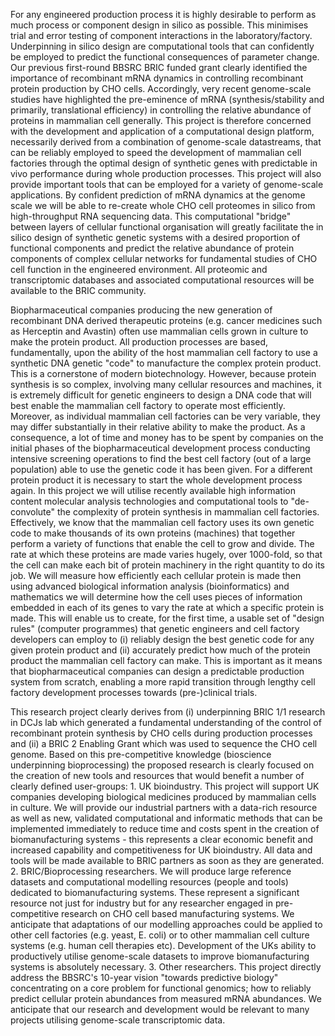 For any engineered production process it is highly desirable to perform
as much process or component design in silico as possible. This
minimises trial and error testing of component interactions in the
laboratory/factory. Underpinning in silico design are computational
tools that can confidently be employed to predict the functional
consequences of parameter change. Our previous first-round BBSRC BRIC
funded grant clearly identified the importance of recombinant mRNA
dynamics in controlling recombinant protein production by CHO cells.
Accordingly, very recent genome-scale studies have highlighted the
pre-eminence of mRNA (synthesis/stability and primarily, translational
efficiency) in controlling the relative abundance of proteins in
mammalian cell generally. This project is therefore concerned with the
development and application of a computational design platform,
necessarily derived from a combination of genome-scale datastreams, that
can be reliably employed to speed the development of mammalian cell
factories through the optimal design of synthetic genes with predictable
in vivo performance during whole production processes. This project will
also provide important tools that can be employed for a variety of
genome-scale applications. By confident prediction of mRNA dynamics at
the genome scale we will be able to re-create whole CHO cell proteomes
in silico from high-throughput RNA sequencing data. This computational
"bridge" between layers of cellular functional organisation will greatly
facilitate the in silico design of synthetic genetic systems with a
desired proportion of functional components and predict the relative
abundance of protein components of complex cellular networks for
fundamental studies of CHO cell function in the engineered environment.
All proteomic and transcriptomic databases and associated computational
resources will be available to the BRIC community.

Biopharmaceutical companies producing the new generation of recombinant
DNA derived therapeutic proteins (e.g. cancer medicines such as
Herceptin and Avastin) often use mammalian cells grown in culture to
make the protein product. All production processes are based,
fundamentally, upon the ability of the host mammalian cell factory to
use a synthetic DNA genetic "code" to manufacture the complex protein
product. This is a cornerstone of modern biotechnology. However, because
protein synthesis is so complex, involving many cellular resources and
machines, it is extremely difficult for genetic engineers to design a
DNA code that will best enable the mammalian cell factory to operate
most efficiently. Moreover, as individual mammalian cell factories can
be very variable, they may differ substantially in their relative
ability to make the product. As a consequence, a lot of time and money
has to be spent by companies on the initial phases of the
biopharmaceutical development process conducting intensive screening
operations to find the best cell factory (out of a large population)
able to use the genetic code it has been given. For a different protein
product it is necessary to start the whole development process again. In
this project we will utilise recently available high information content
molecular analysis technologies and computational tools to
"de-convolute" the complexity of protein synthesis in mammalian cell
factories. Effectively, we know that the mammalian cell factory uses its
own genetic code to make thousands of its own proteins (machines) that
together perform a variety of functions that enable the cell to grow and
divide. The rate at which these proteins are made varies hugely, over
1000-fold, so that the cell can make each bit of protein machinery in
the right quantity to do its job. We will measure how efficiently each
cellular protein is made then using advanced biological information
analysis (bioinformatics) and mathematics we will determine how the cell
uses pieces of information embedded in each of its genes to vary the
rate at which a specific protein is made. This will enable us to create,
for the first time, a usable set of "design rules" (computer programmes)
that genetic engineers and cell factory developers can employ to (i)
reliably design the best genetic code for any given protein product and
(ii) accurately predict how much of the protein product the mammalian
cell factory can make. This is important as it means that
biopharmaceutical companies can design a predictable production system
from scratch, enabling a more rapid transition through lengthy cell
factory development processes towards (pre-)clinical trials.

This research project clearly derives from (i) underpinning BRIC 1/1
research in DCJs lab which generated a fundamental understanding of the
control of recombinant protein synthesis by CHO cells during production
processes and (ii) a BRIC 2 Enabling Grant which was used to sequence
the CHO cell genome. Based on this pre-competitive knowledge (bioscience
underpinning bioprocessing) the proposed research is clearly focused on
the creation of new tools and resources that would benefit a number of
clearly defined user-groups: 1. UK bioindustry. This project will
support UK companies developing biological medicines produced by
mammalian cells in culture. We will provide our industrial partners with
a data-rich resource as well as new, validated computational and
informatic methods that can be implemented immediately to reduce time
and costs spent in the creation of biomanufacturing systems - this
represents a clear economic benefit and increased capability and
competitiveness for UK bioindustry. All data and tools will be made
available to BRIC partners as soon as they are generated. 2.
BRIC/Bioprocessing researchers. We will produce large reference datasets
and computational modelling resources (people and tools) dedicated to
biomanufacturing systems. These represent a significant resource not
just for industry but for any researcher engaged in pre-competitive
research on CHO cell based manufacturing systems. We anticipate that
adaptations of our modelling approaches could be applied to other cell
factories (e.g. yeast, E. coli) or to other mammalian cell culture
systems (e.g. human cell therapies etc). Development of the UKs ability
to productively utilise genome-scale datasets to improve
biomanufacturing systems is absolutely necessary. 3. Other researchers.
This project directly address the BBSRC's 10-year vision "towards
predictive biology" concentrating on a core problem for functional
genomics; how to reliably predict cellular protein abundances from
measured mRNA abundances. We anticipate that our research and
development would be relevant to many projects utilising genome-scale
transcriptomic data.
